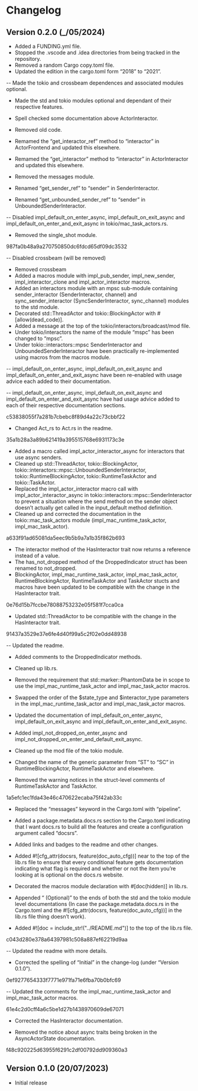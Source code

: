 # Changelog

## Version 0.2.0 (_/05/2024)

- Added a FUNDING.yml file.
- Stopped the .vscode and .idea directories from being tracked in the repository.
- Removed a random Cargo copy.toml file.
- Updated the edition in the cargo.toml form “2018” to “2021”.

-- Made the tokio and crossbeam dependences and associated modules optional.

- Made the std and tokio modules optional and dependant of their respective features.

- Spell checked some documentation above ActorInteractor.

- Removed old code.
- Remamed the “get_interactor_ref” method to “interactor” in ActorFrontend and updated this elsewhere.
- Remamed the “get_interactor” method to “interactor” in ActorInteractor and updated this elsewhere.
- Removed the messages module.

- Renamed “get_sender_ref” to “sender” in SenderInteractor.

- Renamed “get_unbounded_sender_ref” to “sender” in UnboundedSenderInteractor.

-- Disabled impl_default_on_enter_async, impl_default_on_exit_async and impl_default_on_enter_and_exit_async in tokio/mac_task_actors.rs.

- Removed the single_shot module.

987fa0b48a9a270750850dc6fdcd65df09dc3532

-- Disabled crossbeam (will be removed)

- Removed crossbeam
- Added a macros module with impl_pub_sender, impl_new_sender, impl_interactor_clone and impl_actor_interactor macros.
- Added an interactors module with an mpsc sub-module containing sender_interactor (SenderInteractor, channel) and sync_sender_interactor (SyncSenderInteractor, sync_channel) modules to the std module.
- Decorated std::ThreadActor and tokio::BlockingActor with #[allow(dead_code)].
- Added a message at the top of the tokio/interactors/broadcast/mod file.
- Under tokio/interactors the name of the module “mspc” has been changed to “mpsc”.
- Under tokio::interactors::mpsc SenderInteractor and UnboundedSenderInteractor have been practically re-implemented using macros from the macros module.

-- impl_default_on_enter_async, impl_default_on_exit_async and impl_default_on_enter_and_exit_async have been re-enabled with usage advice each added to their documentation.

-- impl_default_on_enter_async, impl_default_on_exit_async and impl_default_on_enter_and_exit_async have had usage advice added to each of their respective documentation sections.

c53838055f7a281b7cbebc8f89d4a22c73cbbf22

- Changed Act_rs to Act.rs in the readme.

35a1b28a3a89b621419a395515768e6931173c3e

- Added a macro called impl_actor_interactor_async for interactors that use async senders.
- Cleaned up std::ThreadActor, tokio::BlockingActor, tokio::interactors::mpsc::UnboundedSenderInteractor, tokio::RuntimeBlockingActor, tokio::RuntimeTaskActor and tokio::TaskActor.
- Replaced the impl_actor_interactor macro call with impl_actor_interactor_async in tokio::interactors::mpsc::SenderInteractor to prevent a situation where the send method on the sender object doesn’t actually get called in the input_default method definition.
- Cleaned up and corrected the documentation in the tokio::mac_task_actors module (impl_mac_runtime_task_actor, impl_mac_task_actor).

a633f91ad65081da5eec9b5b9a7a1b35f862b693

- The interactor method of the HasInteractor trait now returns a reference instead of a value.
- The has_not_dropped method of the DroppedIndicator struct has been renamed to not_dropped.
- BlockingActor, impl_mac_runtime_task_actor, impl_mac_task_actor, RuntimeBlockingActor, RuntimeTaskActor and TaskActor stucts and macros have been updated to be compatible with the change in the HasInteractor trait.

0e76d15b7fccbe78088753232e05f581f7cca0ca

- Updated std::ThreadActor to be compatible with the change in the HasInteractor trait.

91437a3529e37e6fe4d40f99a5c2f02e0dd48938

-- Updated the readme.

- Added comments to the DroppedIndicator methods.
- Cleaned up lib.rs.
- Removed the requirement that std::marker::PhantomData be in scope to use the impl_mac_runtime_task_actor and impl_mac_task_actor macros.
- Swapped the order of the $state_type and $interactor_type parameters in the impl_mac_runtime_task_actor and impl_mac_task_actor macros.

- Updated the documentation of impl_default_on_enter_async, impl_default_on_exit_async and impl_default_on_enter_and_exit_async.
- Added impl_not_dropped_on_enter_async and impl_not_dropped_on_enter_and_default_exit_async.
- Cleaned up the mod file of the tokio module.
- Changed the name of the generic parameter from “ST” to “SC” in RuntimeBlockingActor, RuntimeTaskActor and elsewhere.
- Removed the warning notices in the struct-level comments of RuntimeTaskActor and TaskActor.

1a5efc1ec1fda43e46c470622ecaba75f42ab33c

- Replaced the “messages” keyword in the Cargo.toml with “pipeline”.
- Added a package.metadata.docs.rs section to the Cargo.toml indicating that I want docs.rs to build all the features and create a configuration argument called “docsrs”.

- Added links and badges to the readme and other changes.

- Added #![cfg_attr(docsrs, feature(doc_auto_cfg))] near to the top of the lib.rs file to ensure that every conditional feature gets documentation indicating what flag is required and whether or not the item you’re looking at is optional on the docs.rs website.
- Decorated the macros module declaration with #[doc(hidden)] in lib.rs.
- Appended “ (Optional)” to the ends of both the std and the tokio module level documentations (In case the package.metadata.docs.rs in the Cargo.toml and the #![cfg_attr(docsrs, feature(doc_auto_cfg))] in the lib.rs file thing doesn’t work).
- Added #![doc = include_str!("../README.md")] to the top of the lib.rs file.

c043d280e378a64397981c508a887ef62219d9aa

-- Updated the readme with more details.

- Corrected the spelling of “Initial” in the change-log (under “Version 0.1.0”).

0ef9277654333f7771e971fa71e6fba70b0bfc69

-- Updated the comments for the impl_mac_runtime_task_actor and impl_mac_task_actor macros.



61e4c2d0cff4a6c5be1d27b1438970609de67071



- Corrected the HasInteractor documentation.

- Removed the notice about async traits being broken in the AsyncActorState documentation.


f48c920225d63955f6291c2df00792dd909360a3

## Version 0.1.0 (20/07/2023)

- Initial release
